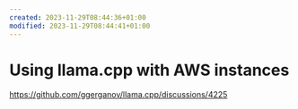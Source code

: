 ```yaml
---
created: 2023-11-29T08:44:36+01:00
modified: 2023-11-29T08:44:41+01:00
---
```


# Using llama.cpp with AWS instances

https://github.com/ggerganov/llama.cpp/discussions/4225
